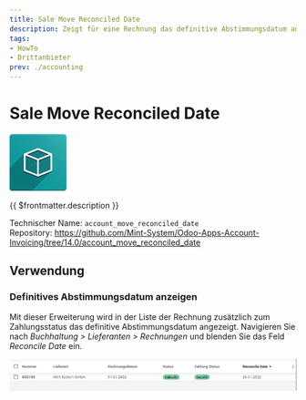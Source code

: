 ```yaml
---
title: Sale Move Reconciled Date
description: Zeigt für eine Rechnung das definitive Abstimmungsdatum an.
tags:
- HowTo
- Drittanbieter
prev: ./accounting
---
```

# Sale Move Reconciled Date
![icon_oms_box](attachments/icon_oms_box.png)

{{ $frontmatter.description }}

Technischer Name: `account_move_reconciled_date`\
Repository: <https://github.com/Mint-System/Odoo-Apps-Account-Invoicing/tree/14.0/account_move_reconciled_date>

## Verwendung

### Definitives Abstimmungsdatum anzeigen

Mit dieser Erweiterung wird in der Liste der Rechnung zusätzlich zum Zahlungsstatus das definitive Abstimmungsdatum angezeigt. Navigieren Sie nach *Buchhaltung > Lieferanten > Rechnungen* und blenden Sie das Feld *Reconcile Date* ein.

![Sale Move Reconciled Date](attachments/Sale%20Move%20Reconciled%20Date.png)